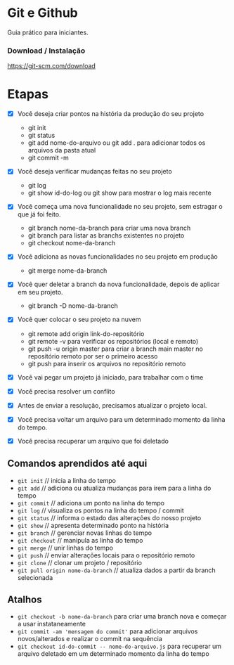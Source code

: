 # Git e Github

Guia prático para iniciantes.

### Download / Instalação

https://git-scm.com/download

# Etapas

- [x] Você deseja criar pontos na história da produção do seu projeto
	- git init
	- git status
	- git add nome-do-arquivo ou git add . para adicionar todos os arquivos da pasta atual
	- git commit -m

- [x] Você deseja verificar mudanças feitas no seu projeto
	- git log
	- git show id-do-log ou git show para mostrar o log mais recente

- [x] Você começa uma nova funcionalidade no seu projeto, sem estragar o que já foi feito.
	- git branch nome-da-branch para criar uma nova branch
	- git branch para listar as branchs existentes no projeto
	- git checkout nome-da-branch

- [x] Você adiciona as novas funcionalidades no seu projeto em produção
	- git merge nome-da-branch

- [x] Você quer deletar a branch da nova funcionalidade, depois de aplicar em seu projeto.
	- git branch -D nome-da-branch

- [x] Você quer colocar o seu projeto na nuvem
	- git remote add origin link-do-repositório
	- git remote -v para verificar os repositórios (local e remoto)
	- git push -u origin master para criar a branch main master no repositório remoto por ser o primeiro acesso
	- git push para inserir os arquivos no repositório remoto

- [x] Você vai pegar um projeto já iniciado, para trabalhar com o time
- [x] Você precisa resolver um conflito
- [x] Antes de enviar a resolução, precisamos atualizar o projeto local.

- [x] Você precisa voltar um arquivo para um determinado momento da linha do tempo.
- [x] Você precisa recuperar um arquivo que foi deletado
## Comandos aprendidos até aqui

- `git init` // inicia a linha do tempo
- `git add` // adiciona ou atualiza mudanças para irem para a linha do tempo
- `git commit` // adiciona um ponto na linha do tempo
- `git log` // visualiza os pontos na linha do tempo / commit
- `git status` // informa o estado das alterações do nosso projeto
- `git show` // apresenta determinado ponto na história
- `git branch` // gerenciar novas linhas do tempo
- `git checkout` // manipula as linha do tempo
- `git merge` // unir linhas do tempo
- `git push` // enviar alterações locais para o repositório remoto
- `git clone` // clonar um projeto / repositório
- `git pull origin nome-da-branch` // atualiza dados a partir da branch selecionada


## Atalhos

- `git checkout -b nome-da-branch` para criar uma branch nova e começar a usar instataneamente
- `git commit -am 'mensagem do commit'` para adicionar arquivos novos/alterados e realizar o commit na sequência
- `git checkout id-do-commit -- nome-do-arquivo.js` para recuperar um arquivo deletado em um determinado momento da linha do tempo
